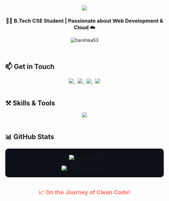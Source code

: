 <h1 align="center">
  <img src="https://readme-typing-svg.herokuapp.com/?font=Righteous&size=40&center=true&vCenter=true&width=600&height=80&duration=4000&lines=Hi+There!+👋;+I'm+Harshika+Rathod!" />
</h1>

<h3 align="center">👩‍💻 B.Tech CSE Student | Passionate about Web Development & Cloud ☁️</h3>

<p align="center">
  <img src="https://komarev.com/ghpvc/?username=harshika53&label=Profile%20views&color=0e75b6&style=flat" alt="harshika53" />
</p>

<br>

## 📫 Get in Touch

<div align="center"> 
  <a href="mailto:harshikarathod42@gmail.com">
    <img src="https://img.shields.io/badge/Gmail-333333?style=for-the-badge&logo=gmail&logoColor=red" />
  </a>
  &nbsp;
  <a href="https://www.linkedin.com/in/harshika-rathod" target="_blank">
    <img src="https://img.shields.io/badge/LinkedIn-0077B5?style=for-the-badge&logo=linkedin&logoColor=white" />
  </a>
  &nbsp;
  <a href="https://harshika-portfolio.vercel.app/" target="_blank">
    <img src="https://img.shields.io/badge/Portfolio-FF5722?style=for-the-badge&logo=google-chrome&logoColor=white" />
  </a>
  &nbsp;
  <a href="https://leetcode.com/u/rathod_044/" target="_blank">
    <img src="https://img.shields.io/badge/LeetCode-FFA116?style=for-the-badge&logo=leetcode&logoColor=black" />
  </a>
</div>

<br>

## ⚒️ Skills & Tools

<div align="center">
  <img src="https://skillicons.dev/icons?i=html,css,tailwind,javascript,react,java,mysql,python,github,figma,vercel,aws,docker" />
</div>

<br>

## 📊 GitHub Stats

<div align="center" style="background-color:#0d1117; padding: 20px; border-radius: 10px;">
  <!-- GitHub Stats -->
  <img src="https://github-readme-stats.vercel.app/api?username=harshika53&show_icons=true&theme=radical&locale=en&border_radius=10&cache_seconds=1800" alt="GitHub Stats" />
  <br><br>

  <!-- Streak Stats -->
  <img src="https://github-readme-streak-stats.herokuapp.com?user=harshika53&theme=radical&hide_border=false&date_format=M%20j%5B%2C%20Y%5D&locale=en&cache_seconds=1800" alt="GitHub Streak Stats" />
</div>


<br>

<p align="center" style="font-size:18px; font-weight:bold; color:#ff6f61;">
     📈 On the Journey of Clean Code!
</p>
